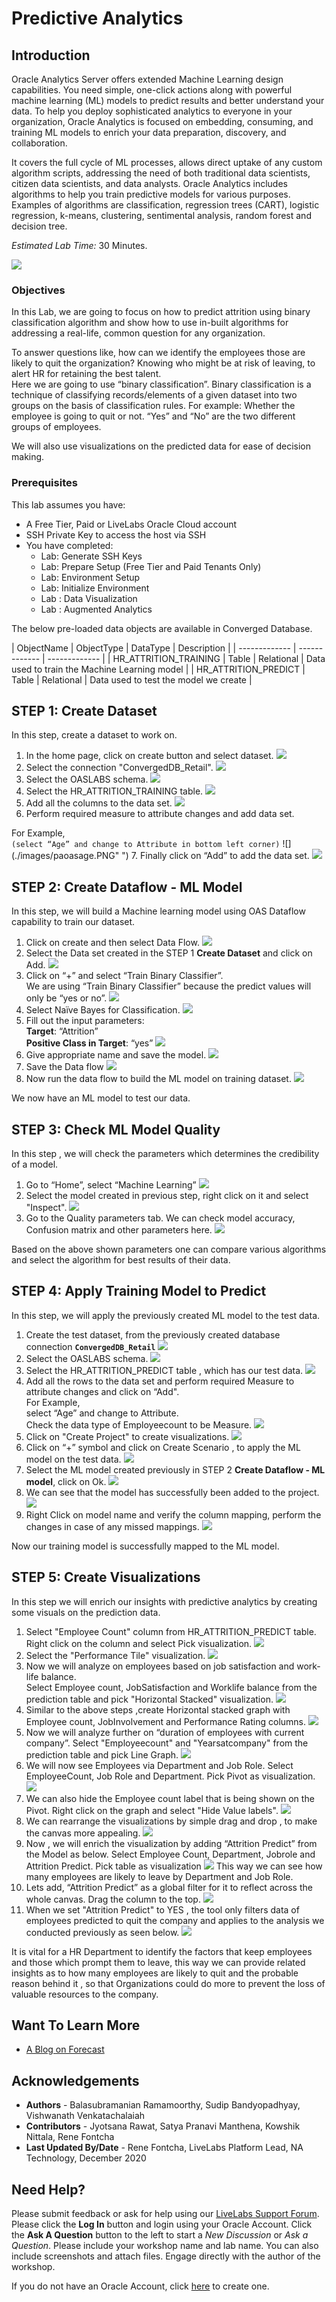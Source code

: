 # Predictive Analytics

## Introduction
Oracle Analytics Server offers extended Machine Learning design capabilities. You need simple, one-click actions along with powerful machine learning (ML) models to predict results and better understand your data. To help you deploy sophisticated analytics to everyone in your organization, Oracle Analytics is focused on embedding, consuming, and training ML models to enrich your data preparation, discovery, and collaboration.  

It covers the full cycle of ML processes, allows direct uptake of any custom algorithm scripts, addressing the need of both traditional data scientists, citizen data scientists, and data analysts.  Oracle Analytics includes algorithms to help you train predictive models for various purposes. Examples of algorithms are classification, regression trees (CART), logistic regression, k-means, clustering, sentimental analysis, random forest and decision tree.

*Estimated Lab Time:* 30 Minutes.

  ![](./images/predictiveanalytics.png " ")

### Objectives
In this Lab, we are going to focus on how to predict attrition using binary classification algorithm and show how to use in-built algorithms for addressing a real-life, common question for any organization.  

To answer questions like, how can we identify the employees those are likely to quit the organization? Knowing who might be at risk of leaving, to alert HR for retaining the best talent.  
Here we are going to use “binary classification”. Binary classification is a technique of classifying records/elements of a given dataset into two groups on the basis of classification rules. For example: Whether the employee is going to quit or not. “Yes” and “No” are the two different groups of employees.

We will also use visualizations on the predicted data for ease of decision making.

### Prerequisites
This lab assumes you have:
- A Free Tier, Paid or LiveLabs Oracle Cloud account
- SSH Private Key to access the host via SSH
- You have completed:
    - Lab: Generate SSH Keys
    - Lab: Prepare Setup (Free Tier and Paid Tenants Only)
    - Lab: Environment Setup
    - Lab: Initialize Environment
    - Lab : Data Visualization  
    - Lab : Augmented Analytics

The below pre-loaded data objects are available in Converged Database.

| ObjectName  | ObjectType  | DataType  | Description  |
| ------------- | ------------- | ------------- |
| HR\_ATTRITION\_TRAINING | Table | Relational  | Data used to train the Machine Learning model |
| HR\_ATTRITION\_PREDICT | Table | Relational | Data used to test the model we create |


## **STEP 1**: Create Dataset

In this step, create a dataset to work on.

1. In the home page, click on create button and select dataset.
  ![](./images/paoas1.0.png " ")
2. Select the connection "ConvergedDB_Retail".
  ![](./images/paoas1.1.png " ")
3. Select the OASLABS schema.
  ![](./images/paoas1.2.png " ")
4. Select the HR\_ATTRITION\_TRAINING table.
  ![](./images/paoas1.3.png " ")
5. Add all the columns to the data set.
  ![](./images/paoas1.4.png " ")
6. Perform required measure to attribute changes and add data set.  

For Example,  
  `(select “Age” and change to Attribute in bottom left corner)`
  ![](./images/paoasage.PNG" ")
7. Finally click on “Add” to add the data set.
  ![](./images/paoas1.5.png " ")

## **STEP 2**: Create Dataflow - ML Model

In this step, we will build a Machine learning model using OAS Dataflow capability to train our dataset.

1. Click on create and then select Data Flow.
  ![](./images/paoas2.1.png " ")
2. Select the Data set created in the STEP 1 **Create Dataset** and click on Add.
  ![](./images/paoas2.2.png " ")
3. Click on “+” and select “Train Binary Classifier”.  
  We are using “Train Binary Classifier” because the predict values will only be “yes or no”.
  ![](./images/paoas2.4.png " ")
4. Select Naïve Bayes for Classification.
  ![](./images/paoas2.5.png " ")
5. Fill out the input parameters:  
  **Target**: “Attrition”  
  **Positive Class in Target**: “yes”
  ![](./images/paoas2.6.png " ")
6. Give appropriate name and save the model.
  ![](./images/paoas2.7.png " ")
7. Save the Data flow
  ![](./images/paoas2.8.png " ")
8. Now run the data flow to build the ML model on training dataset.
  ![](./images/paoas2.9.png " ")

We now have an ML model to test our data.

## **STEP 3**: Check ML Model Quality

In this step , we will check the parameters which determines the credibility of a model.

1. Go to “Home”, select “Machine Learning”
  ![](./images/paoas3.1.png " ")
2. Select the model created in previous step, right click on it and select "Inspect".
  ![](./images/paoas3.2.png " ")
3. Go to the Quality parameters tab. We can check model accuracy, Confusion matrix and other parameters here.
  ![](./images/paoas3.3.png " ")

 Based on the above shown parameters one can compare various algorithms and select the algorithm for best results of their data.

## **STEP 4**: Apply Training Model to Predict

In this step, we will apply the previously created ML model to the test data.

1. Create the test dataset, from the previously created database connection **`ConvergedDB_Retail`**
  ![](./images/paoas4.1.png " ")
2. Select the OASLABS schema.
  ![](./images/paoas4.2.png " ")
3. Select the HR\_ATTRITION\_PREDICT table , which has our test data.
  ![](./images/paoas4.3.png " ")
4. Add all the rows to the data set and perform required Measure to attribute changes and click on “Add".  
 For Example,  
       select “Age” and change to Attribute.  
       Check the data type of Employeecount to be Measure.
  ![](./images/paoas4.4.png " ")
5. Click on "Create Project" to create visualizations.
  ![](./images/paoas4.5.png " ")
6. Click on “+” symbol  and click on Create Scenario , to apply the ML model on the test data.
  ![](./images/paoas4.6.png " ")
7. Select the ML model created previously in STEP 2 **Create Dataflow - ML model**, click on Ok.
  ![](./images/paoas4.7.png " ")
8. We can see that the model has successfully been added to the project.
  ![](./images/paoas4.8.png " ")
9.  Right Click on model name and verify the column mapping, perform the changes in case of any missed mappings.
  ![](./images/paoas4.9.png " ")

Now our training model is successfully mapped to the ML model.


## **STEP 5**: Create Visualizations

In this step we will enrich our insights with predictive analytics by creating some visuals on the prediction data.

1. Select "Employee Count" column from HR\_ATTRITION\_PREDICT table.  
Right click on the column and select Pick visualization.
  ![](./images/paoas5.1.png " ")
2. Select the "Performance Tile" visualization.
  ![](./images/paoas5.2.png " ")
3. Now we will analyze on employees based on job satisfaction and work-life balance.  
     Select Employee count, JobSatisfaction and Worklife balance from the prediction table and pick "Horizontal Stacked" visualization.
  ![](./images/paoas5.3.png " ")
4. Similar to the above steps ,create Horizontal stacked graph with Employee count, JobInvolvement and Performance Rating columns.
  ![](./images/paoas5.4.png " ")
5. Now we will analyze further on “duration of employees with current company”.  Select "Employeecount" and "Yearsatcompany" from the prediction table and pick Line Graph.
  ![](./images/paoas5.5.png " ")
6. We will now see Employees via Department and Job Role.  Select EmployeeCount, Job Role and Department. Pick Pivot as visualization.
  ![](./images/paoas5.6.png " ")
7. We can also hide the Employee count label that is being shown on the Pivot. Right click on the graph and select "Hide Value labels".
  ![](./images/paoas5.7.png " ")
8. We can rearrange the visualizations by simple drag and drop , to make the canvas more appealing.
  ![](./images/paoas5.8.png " ")
9. Now , we will enrich the visualization by adding “Attrition Predict” from the Model as below.  Select Employee Count, Department, Jobrole and Attrition Predict. Pick table as visualization
  ![](./images/paoas5.9.png " ")
This way we can see how many employees are likely to leave by Department and Job Role.
10. Lets add, “Attrition Predict” as a global filter for it to reflect across the whole canvas.  Drag the column to the top.
  ![](./images/paoas5.10.png " ")
11. When we set "Attrition Predict" to YES , the tool only filters data of employees predicted to quit the company and applies to the analysis we conducted previously as seen below.
  ![](./images/paoas5.11.PNG " ")

It is vital for a HR Department to identify the factors that keep employees and those which prompt them to leave, this way we can provide related insights as to how many employees are likely to quit and the probable reason behind it , so that Organizations could do more to prevent the loss of valuable resources to the company.

## Want To Learn More

- [A Blog on Forecast](https://blogs.oracle.com/analytics/is-your-forecasting-like-running-with-scissors-feature-friday)


## Acknowledgements

- **Authors** - Balasubramanian Ramamoorthy, Sudip Bandyopadhyay, Vishwanath Venkatachalaiah
- **Contributors** - Jyotsana Rawat, Satya Pranavi Manthena, Kowshik Nittala, Rene Fontcha
- **Last Updated By/Date** - Rene Fontcha, LiveLabs Platform Lead, NA Technology, December 2020

## Need Help?
Please submit feedback or ask for help using our [LiveLabs Support Forum](https://community.oracle.com/tech/developers/categories/converged-database). Please click the **Log In** button and login using your Oracle Account. Click the **Ask A Question** button to the left to start a *New Discussion* or *Ask a Question*.  Please include your workshop name and lab name.  You can also include screenshots and attach files.  Engage directly with the author of the workshop.

If you do not have an Oracle Account, click [here](https://profile.oracle.com/myprofile/account/create-account.jspx) to create one.
